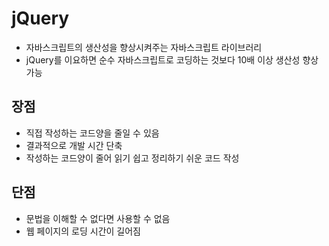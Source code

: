 # jQuery

- 자바스크립트의 생산성을 향상시켜주는 자바스크립트 라이브러리
- jQuery를 이요하면 순수 자바스크립트로 코딩하는 것보다 10배 이상 생산성 향상 가능

## 장점

- 직접 작성하는 코드양을 줄일 수 있음
- 결과적으로 개발 시간 단축
- 작성하는 코드양이 줄어 읽기 쉽고 정리하기 쉬운 코드 작성

## 단점

- 문법을 이해할 수 없다면 사용할 수 없음
- 웹 페이지의 로딩 시간이 길어짐